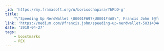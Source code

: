 ```yaml
---
_id: 'https://my.framasoft.org/u/borisschapira/?hPbD-g'
title:
    "\"Speeding Up NerdWallet \U0001F697\U0001F4A8\", Francis John (@franjohn21)"
link: 'https://medium.com/@francis.john/speeding-up-nerdwallet-5831434ec3ca'
date: '2018-04-27'
tags:
    - boostmarks
    - REX
---
```


<div class="markdown"><p></p></div>
